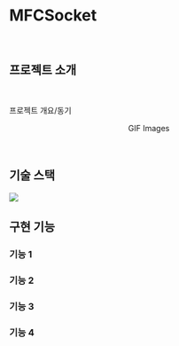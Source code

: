 # MFCSocket

<br>

## 프로젝트 소개

<br>

<p align="justify">
프로젝트 개요/동기
</p>

<p align="center">
GIF Images
</p>

<br>

## 기술 스택
<img src="https://img.shields.io/badge/c++-00599C?style=for-the-badge&logo=c%2B%2B&logoColor=white">

<br>

## 구현 기능

### 기능 1

### 기능 2

### 기능 3

### 기능 4
